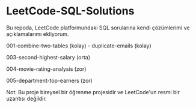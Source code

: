# LeetCode-SQL-Solutions

Bu repoda, LeetCode platformundaki SQL sorularına kendi çözümlerimi ve açıklamalarımı ekliyorum.

001-combine-two-tables (kolay) - duplicate-emails (kolay) 

003-second-highest-salary (orta) 

004-movie-rating-analysis (zor) 

005-department-top-earners (zor) 


Not:
Bu proje bireysel bir öğrenme projesidir ve LeetCode'un resmi bir uzantısı değildir.

